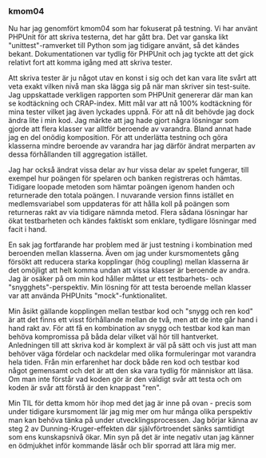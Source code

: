 ### kmom04
Nu har jag genomfört kmom04 som har fokuserat på testning. Vi har använt PHPUnit för att skriva testerna, det har 
gått bra. Det var ganska likt "unittest"-ramverket till Python som jag tidigare använt, så det kändes bekant. 
Dokumentationen var tydlig för PHPUnit och jag tyckte att det gick relativt fort att komma igång med att skriva 
tester. 

Att skriva tester är ju något utav en konst i sig och det kan vara lite svårt att veta exakt vilken nivå man ska 
lägga sig på när man skriver sin test-suite. Jag uppskattade verkligen rapporten som PHPUnit genererar där man kan 
se kodtäckning och CRAP-index. Mitt mål var att nå 100% kodtäckning för mina tester vilket jag även lyckades uppnå. 
För att nå dit behövde jag dock ändra lite i min kod. Jag märkte att jag hade gjort några lösningar som gjorde att 
flera klasser var alltför beroende av varandra. Bland annat hade jag en del onödig komposition. För att underlätta 
testning och göra klasserna mindre beroende av varandra har jag därför ändrat merparten av dessa förhållanden till 
aggregation istället. 

Jag har också ändrat vissa delar av hur vissa delar av spelet fungerar, till exempel hur poängen för spelaren och 
banken registreras och hämtas. Tidigare loopade metoden som hämtar poängen igenom handen och returnerade den totala 
poängen. I nuvarande version finns istället en medlemsvariabel som uppdateras för att hålla koll på poängen som 
returneras rakt av via tidigare nämnda metod. Flera sådana lösningar har ökat testbarheten och kändes faktiskt som 
enklare, tydligare lösningar med facit i hand.

En sak jag fortfarande har problem med är just testning i kombination med beroenden mellan klasserna. Även om jag 
under kursmomentets gång försökt att reducera starka kopplingar (hög coupling) mellan klasserna är det omöjligt att 
helt komma undan att vissa klasser är beroende av andra. Jag är osäker på om min kod håller måttet ur ett 
testbarhets- och "snygghets"-perspektiv. Min lösning för att testa beroende mellan klasser var att använda PHPUnits 
"mock"-funktionalitet.

Min åsikt gällande kopplingen mellan testbar kod och "snygg och ren kod" är att det finns ett visst förhållande 
mellan de två, men att de inte går hand i hand rakt av. För att få en kombination av snygg och testbar kod kan man 
behöva kompromissa på båda delar vilket väl hör till hantverket. Anledningen till att skriva kod är komplext är väl 
på sätt och vis just att man behöver väga fördelar och nackdelar med olika formuleringar mot varandra hela tiden. 
Från min erfarenhet har dock både ren kod och testbar kod något gemensamt och det är att den ska vara tydlig för 
människor att läsa. Om man inte förstår vad koden gör är den väldigt svår att testa och om koden är svår att förstå 
är den knappast "ren". 

Min TIL för detta kmom hör ihop med det jag är inne på ovan - precis som under tidigare kursmoment lär jag mig mer 
om hur många olika perspektiv man kan behöva tänka på under utvecklingsprocessen. Jag börjar känna av steg 2 av
Dunning-Kruger-effekten där självförtroendet sänks samtidigt som ens kunskapsnivå ökar. Min syn på det är inte 
negativ utan jag känner en ödmjukhet inför kommande läsår och blir sporrad att lära mig mer.
